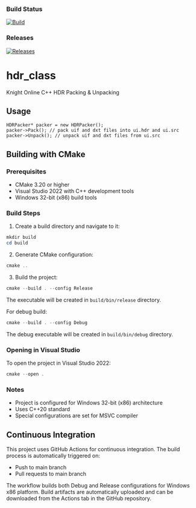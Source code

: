 ### Build Status
[![Build](https://github.com/seukaiwokeo/hdr_class/actions/workflows/build.yml/badge.svg)](https://github.com/seukaiwokeo/hdr_class/actions/workflows/build.yml)

### Releases
[![Releases](https://img.shields.io/github/v/release/seukaiwokeo/hdr_class)](https://github.com/seukaiwokeo/hdr_class/releases)

# hdr_class
Knight Online C++ HDR Packing &amp; Unpacking

## Usage
	HDRPacker* packer = new HDRPacker();  
	packer->Pack(); // pack uif and dxt files into ui.hdr and ui.src  
	packer->Unpack(); // unpack uif and dxt files from ui.src

## Building with CMake

### Prerequisites
- CMake 3.20 or higher
- Visual Studio 2022 with C++ development tools
- Windows 32-bit (x86) build tools

### Build Steps

1. Create a build directory and navigate to it:
```powershell
mkdir build
cd build
```

2. Generate CMake configuration:
```powershell
cmake ..
```

3. Build the project:
```powershell
cmake --build . --config Release
```

The executable will be created in `build/bin/release` directory.

For debug build:
```powershell
cmake --build . --config Debug
```

The debug executable will be created in `build/bin/debug` directory.

### Opening in Visual Studio
To open the project in Visual Studio 2022:
```powershell
cmake --open .
```

### Notes
- Project is configured for Windows 32-bit (x86) architecture
- Uses C++20 standard
- Special configurations are set for MSVC compiler

## Continuous Integration

This project uses GitHub Actions for continuous integration. The build process is automatically triggered on:
- Push to main branch
- Pull requests to main branch

The workflow builds both Debug and Release configurations for Windows x86 platform. Build artifacts are automatically uploaded and can be downloaded from the Actions tab in the GitHub repository.
